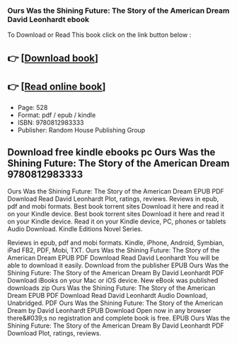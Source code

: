 ### Ours Was the Shining Future: The Story of the American Dream David Leonhardt ebook

To Download or Read This book click on the link button below :

## 👉  [**[Download book](http://get-pdfs.com/download.php?group=book&from=github.com&id=719720&lnk=1064 "Download book")**]

## 👉  [**[Read online book](http://get-pdfs.com/download.php?group=book&from=github.com&id=719720&lnk=1064 "Read online book")**]


* Page: 528
* Format: pdf / epub / kindle
* ISBN: 9780812983333
* Publisher: Random House Publishing Group



## Download free kindle ebooks pc Ours Was the Shining Future: The Story of the American Dream 9780812983333


Ours Was the Shining Future: The Story of the American Dream EPUB PDF Download Read David Leonhardt Plot, ratings, reviews. Reviews in epub, pdf and mobi formats. Best book torrent sites Download it here and read it on your Kindle device. Best book torrent sites Download it here and read it on your Kindle device. Read it on your Kindle device, PC, phones or tablets Audio Download. Kindle Editions Novel Series.

Reviews in epub, pdf and mobi formats. Kindle, iPhone, Android, Symbian, iPad FB2, PDF, Mobi, TXT. Ours Was the Shining Future: The Story of the American Dream EPUB PDF Download Read David Leonhardt You will be able to download it easily. Download from the publisher EPUB Ours Was the Shining Future: The Story of the American Dream By David Leonhardt PDF Download iBooks on your Mac or iOS device. New eBook was published downloads zip Ours Was the Shining Future: The Story of the American Dream EPUB PDF Download Read David Leonhardt Audio Download, Unabridged. PDF Ours Was the Shining Future: The Story of the American Dream by David Leonhardt EPUB Download Open now in any browser there&amp;#039;s no registration and complete book is free. EPUB Ours Was the Shining Future: The Story of the American Dream By David Leonhardt PDF Download Plot, ratings, reviews.






